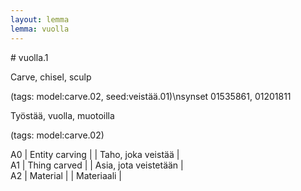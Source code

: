 ```yaml
---
layout: lemma
lemma: vuolla
---
```


<div class="sense">
# <span class="sensename">vuolla.1</span>

<span class="description">Carve, chisel, sculp</span>

(tags: model:carve.02, seed:veistää.01)\nsynset 01535861, 01201811

<span class="description">Työstää, vuolla, muotoilla</span>

(tags: model:carve.02)

A0 | Entity carving |   | Taho, joka veistää |  
A1 | Thing carved |   | Asia, jota veistetään |  
A2 | Material |   | Materiaali |  

</div>

